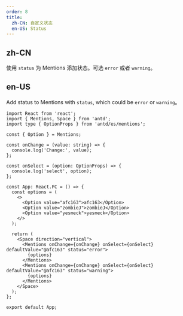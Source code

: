 ```yaml
---
order: 8
title:
  zh-CN: 自定义状态
  en-US: Status
---
```


## zh-CN

使用 `status` 为 Mentions 添加状态。可选 `error` 或者 `warning`。

## en-US

Add status to Mentions with `status`, which could be `error` or `warning`。

```tsx
import React from 'react';
import { Mentions, Space } from 'antd';
import type { OptionProps } from 'antd/es/mentions';

const { Option } = Mentions;

const onChange = (value: string) => {
  console.log('Change:', value);
};

const onSelect = (option: OptionProps) => {
  console.log('select', option);
};

const App: React.FC = () => {
  const options = (
    <>
      <Option value="afc163">afc163</Option>
      <Option value="zombieJ">zombieJ</Option>
      <Option value="yesmeck">yesmeck</Option>
    </>
  );

  return (
    <Space direction="vertical">
      <Mentions onChange={onChange} onSelect={onSelect} defaultValue="@afc163" status="error">
        {options}
      </Mentions>
      <Mentions onChange={onChange} onSelect={onSelect} defaultValue="@afc163" status="warning">
        {options}
      </Mentions>
    </Space>
  );
};

export default App;
```
